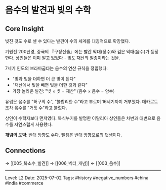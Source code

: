 # 음수의 발견과 빚의 수학

## Core Insight
빚진 것도 수로 셀 수 있다는 발견이 수의 세계를 대칭적으로 확장했다.

기원전 200년경, 중국의 『구장산술』에는 빨간 막대(정수)와 검은 막대(음수)가 등장한다. 상인들은 이미 알고 있었다 - 빚도 재산의 일종이라는 것을.

7세기 인도의 브라마굽타는 음수의 연산 규칙을 정립했다:
- "빚과 빚을 더하면 더 큰 빚이 된다"
- "재산에서 빚을 빼면 빚을 더한 것과 같다"
- 가장 놀라운 발견: "빚 × 빚 = 재산" (음수 × 음수 = 양수)

유럽은 음수를 "허구의 수", "불합리한 수"라고 부르며 16세기까지 거부했다. 데카르트조차 음수를 "거짓 수"라고 불렀다.

상인이 수학자보다 먼저였다. 복식부기를 발명한 이탈리아 상인들은 차변과 대변으로 음수를 자연스럽게 사용했다.

**개념의 도약**: 반대 방향도 수다. 뺄셈은 반대 방향으로의 덧셈이다.

## Connections
→ [[005_복소수_발견]]
→ [[006_벡터_개념]]
← [[003_음수]]

---
Level: L2
Date: 2025-07-02
Tags: #history #negative_numbers #china #india #commerce